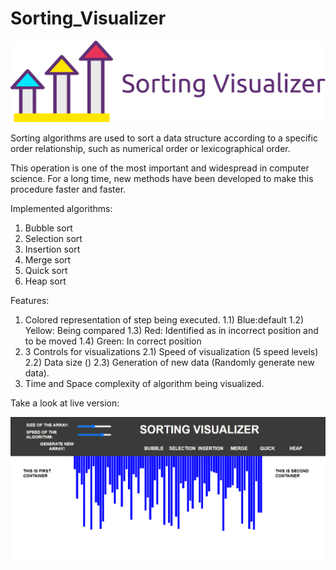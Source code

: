 # Sorting_Visualizer

![Banner](banner.png)

Sorting algorithms are used to sort a data structure according to a specific order relationship, such as numerical order or lexicographical order.

This operation is one of the most important and widespread in computer science. For a long time, new methods have been developed to make this procedure faster and faster.

Implemented algorithms:
1) Bubble sort
2) Selection sort
3) Insertion sort
4) Merge sort
5) Quick sort
6) Heap sort

Features:
1) Colored representation of step being executed.
  1.1) Blue:default
  1.2) Yellow: Being compared
  1.3) Red: Identified as in incorrect position and to be moved
  1.4) Green: In correct position
2) 3 Controls for visualizations
  2.1) Speed of visualization (5 speed levels)
  2.2) Data size ()
  2.3) Generation of new data (Randomly generate new data).
4) Time and Space complexity of algorithm being visualized.

Take a look at live version:

![Banner](original.png)
